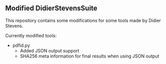 ## Modified DidierStevensSuite

This repository contains some modifications for some tools made by Didier Stevens.

Currently modified tools:
  * pdfid.py
    * Added JSON output support
    * SHA256 meta information for final results when using JSON output